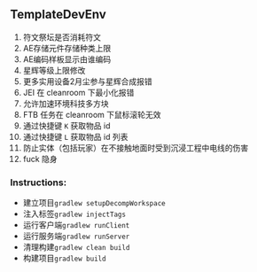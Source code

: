 ## TemplateDevEnv

1. 符文祭坛是否消耗符文
2. AE存储元件存储种类上限
3. AE编码样板显示由谁编码
4. 星辉等级上限修改
5. 更多实用设备2月尘参与星辉合成报错
6. JEI 在 cleanroom 下最小化报错
7. 允许加速环境科技多方块
8. FTB 任务在 cleanroom 下鼠标滚轮无效
9. 通过快捷键 `K` 获取物品 id
10. 通过快捷键 `L` 获取物品 id 列表
11. 防止实体（包括玩家）在不接触地面时受到沉浸工程中电线的伤害
12. fuck 隐身

### Instructions:

* 建立项目`gradlew setupDecompWorkspace`
* 注入标签`gradlew injectTags`
* 运行客户端`gradlew runClient`
* 运行服务端`gradlew runServer`
* 清理构建`gradlew clean build`
* 构建项目`gradlew build`